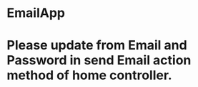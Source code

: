 # EmailApp
# Please update from Email and Password in send Email action method of home controller. 
